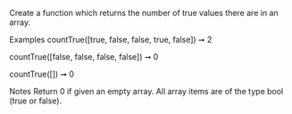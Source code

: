Create a function which returns the number of true values there are in an array.

Examples
countTrue([true, false, false, true, false]) ➞ 2

countTrue([false, false, false, false]) ➞ 0

countTrue([]) ➞ 0

Notes
Return 0 if given an empty array.
All array items are of the type bool (true or false).
